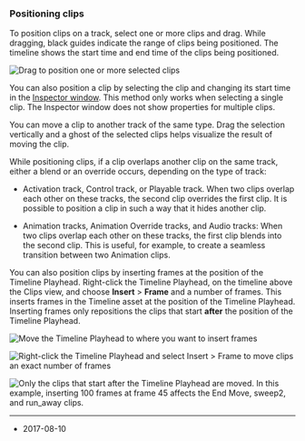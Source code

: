 ### Positioning clips

To position clips on a track, select one or more clips and drag. While dragging, black guides indicate the range of clips being positioned. The timeline shows the start time and end time of the clips being positioned.

![Drag to position one or more selected clips](../uploads/Main/timeline_clips_positioning.png)

You can also position a clip by selecting the clip and changing its start time in the [Inspector window](script-EditorClip). This method only works when selecting a single clip. The Inspector window does not show properties for multiple clips.

You can move a clip to another track of the same type. Drag the selection vertically and a ghost of the selected clips helps visualize the result of moving the clip.

While positioning clips, if a clip overlaps another clip on the same track, either a blend or an override occurs, depending on the type of track:

* Activation track, Control track, or Playable track. When two clips overlap each other on these tracks, the second clip overrides the first clip. It is possible to position a clip in such a way that it hides another clip.

* Animation tracks, Animation Override tracks, and Audio tracks: When two clips overlap each other on these tracks, the first clip blends into the second clip. This is useful, for example, to create a seamless transition between two Animation clips.

You can also position clips by inserting frames at the position of the Timeline Playhead. Right-click the Timeline Playhead, on the timeline above the Clips view, and choose __Insert__ > __Frame__ and a number of frames. This inserts frames in the Timeline asset at the position of the Timeline Playhead. Inserting frames only repositions the clips that start __after__ the position of the Timeline Playhead.

![Move the Timeline Playhead to where you want to insert frames](../uploads/Main/timeline_playhead_insert_before.png)

![Right-click the Timeline Playhead and select ***_Insert_*** > ***_Frame_*** to move clips an exact number of frames](../uploads/Main/timeline_playhead_insert_menu.png)

![Only the clips that start after the Timeline Playhead are moved. In this example, inserting 100 frames at frame 45 affects the End Move, sweep2, and run_away clips.](../uploads/Main/timeline_playhead_insert_100_after.png)

---
* <span class="page-edit">2017-08-10  <!-- include IncludeTextNewPageSomeEdit --></span>